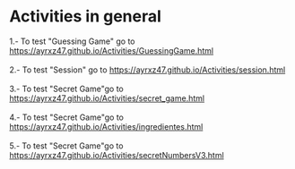 # Activities in general

1.- To test "Guessing Game" go to https://ayrxz47.github.io/Activities/GuessingGame.html
<br>
<br>
2.- To test "Session" go to https://ayrxz47.github.io/Activities/session.html
<br>
<br>
3.- To test "Secret Game"go to https://ayrxz47.github.io/Activities/secret_game.html
<br>
<br>
4.- To test "Secret Game"go to https://ayrxz47.github.io/Activities/ingredientes.html
<br>
<br>
5.- To test "Secret Game"go to https://ayrxz47.github.io/Activities/secretNumbersV3.html
